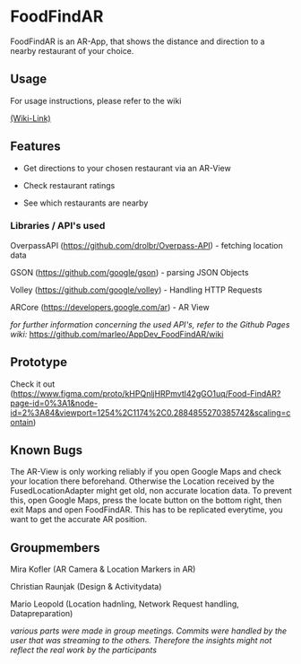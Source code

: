 # FoodFindAR

FoodFindAR is an AR-App, that shows the distance and direction to a nearby restaurant of your choice.

## Usage
For usage instructions, please refer to the wiki 

[(Wiki-Link)](https://github.com/marleo/AppDev_FoodFindAR/wiki/Usage-Instructions)

## Features

- Get directions to your chosen restaurant via an AR-View

- Check restaurant ratings

- See which restaurants are nearby

### Libraries / API's used

OverpassAPI (https://github.com/drolbr/Overpass-API) - fetching location data

GSON (https://github.com/google/gson) - parsing JSON Objects

Volley (https://github.com/google/volley) - Handling HTTP Requests

ARCore (https://developers.google.com/ar) - AR View

_for further information concerning the used API's, refer to the Github Pages wiki:_ https://github.com/marleo/AppDev_FoodFindAR/wiki

## Prototype

Check it out (https://www.figma.com/proto/kHPQnljHRPmvtl42gGO1uq/Food-FindAR?page-id=0%3A1&node-id=2%3A84&viewport=1254%2C1174%2C0.2884855270385742&scaling=contain)

## Known Bugs

The AR-View is only working reliably if you open Google Maps and check your location there beforehand. Otherwise the Location received by the FusedLocationAdapter might get old, non accurate location data. To prevent this, open Google Maps, press the locate button on the bottom right, then exit Maps and open FoodFindAR. This has to be replicated everytime, you want to get the accurate AR position.

## Groupmembers

Mira Kofler (AR Camera & Location Markers in AR)
 
Christian Raunjak (Design & Activitydata)

Mario Leopold (Location hadnling, Network Request handling, Datapreparation)

_various parts were made in group meetings. Commits were handled by the user that was streaming to the others. Therefore the insights might not reflect the real work by the participants_
